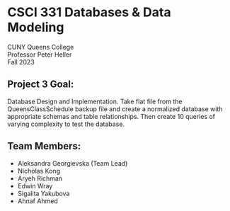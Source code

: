 # CSCI 331 Databases & Data Modeling

CUNY Queens College  
Professor Peter Heller  
Fall 2023

## Project 3 Goal:

Database Design and Implementation. Take flat file from the QueensClassSchedule backup file and create a normalized database with appropriate schemas and table relationships. Then create 10 queries of varying complexity to test the database.

## Team Members:

- Aleksandra Georgievska (Team Lead)
- Nicholas Kong
- Aryeh Richman
- Edwin Wray
- Sigalita Yakubova
- Ahnaf Ahmed
